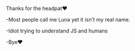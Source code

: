 Thanks for the headpat❤️


-Most people call me Luna yet it isn't my real name.

-Idiot trying to understand JS and humans

-Bye❤️

<!---
plscallmeluna/plscallmeluna is a ✨ special ✨ repository because its `README.md` (this file) appears on your GitHub profile.
You can click the Preview link to take a look at your changes.
--->
